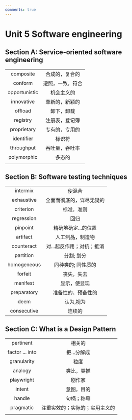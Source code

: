 ```yaml
---
comments: true
---
```


# Unit 5 Software engineering  
## Section A: Service-oriented software engineering  
|||
|:--:|:--:|
|composite|合成的，复合的|
|conform|遵照，一致，符合|
|opportunistic|机会主义的|
|innovative|革新的，新颖的|
|offload|卸下，卸载|
|registry|注册表，登记簿|
|proprietary|专有的，专用的|
|identifier|标识符|
|throughput|吞吐量，吞吐率|
|polymorphic|多态的|
|||

## Section B: Software testing techniques  
|||
|:--:|:--:|
|intermix|使混合|
|exhaustive|全面而彻底的，详尽无疑的|
|criterion|标准，准则|
|regression|回归|
|pinpoint|精确地确定...的位置|
|artifact|人工制品，制造物|
|counteract|对...起反作用；对抗；抵消|
|partition|分割; 划分|
|homogeneous|同种类的; 同性质的|
|forfeit|丧失，失去|
|manifest|显示，使显现|
|preparatory|准备性的，预备性的|
|deem|认为,视为|
|consecutive|连续的|

## Section C: What is a Design Pattern  
|||
|:--:|:--:|
|pertinent|相关的|
|factor ... into| 把...分解成|
|granularity|粒度|
|analogy|类比，类推|
|playwright|剧作家|
|intent|意图，目的|
|handle|句柄；称号|
|pragmatic|注重实效的；实际的；实用主义的|
|||